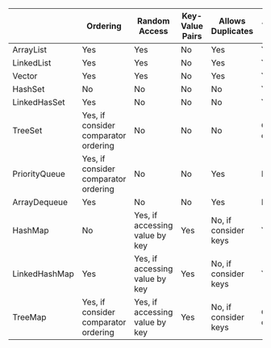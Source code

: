 |   | Ordering | Random Access | Key-Value Pairs | Allows Duplicates | Allows Null Values | Thread Safe | Blocking Operations |
|---|---|---|---|---|---|---|---|
| ArrayList | Yes | Yes | No | Yes | Yes | No | No |
| LinkedList | Yes | Yes | No | Yes | Yes | No | No |
| Vector | Yes | Yes | No | Yes | Yes | Yes | Yes |
| HashSet | No | No | No | No | Yes | No | No |
| LinkedHasSet  | Yes | No | No | No | Yes | No | No |
| TreeSet | Yes, if consider comparator ordering | No | No | No | Comparator defined | No | No |
| PriorityQueue | Yes, if consider comparator ordering | No | No | Yes | No | No | No |
| ArrayDequeue | Yes | No | No | Yes | No | No | No |
| HashMap | No | Yes, if accessing value by key | Yes | No, if consider keys | Yes | No | No |
| LinkedHashMap | Yes | Yes, if accessing value by key | Yes | No, if consider keys | Yes | No | No |
| TreeMap | Yes, if consider comparator ordering | Yes, if accessing value by key | Yes | No, if consider keys | Comparator defined | No | No |